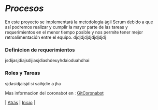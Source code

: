 # *Procesos*
En este proyecto se implementará la metodología ágil Scrum debido a que así podremos realizar y cumplir la mayor parte de las tareas y requerimientos en el menor tiempo posible y nos permite tener mejor retroalimentación entre el equipo. djdjdjdjdjdjdjdjdj

### Definicion de requerimientos 
jsdijasjdiajsdijiasjdiashdeuyhdaioduahdhai

### Roles y Tareas
sjdasidjaisjd si saihjdie a jha

Mas informacion del coronabot en : [GitCoronabot](https://github.com/DarozZero/CoronaBot "GitCoronabot")



| [Atrás](https://github.com/DarozZero/CoronaBot/blob/main/Documentacion/4.%20Requerimientos.md "Atrás")  |  [Inicio](https://github.com/DarozZero/CoronaBot "Inicio") |
